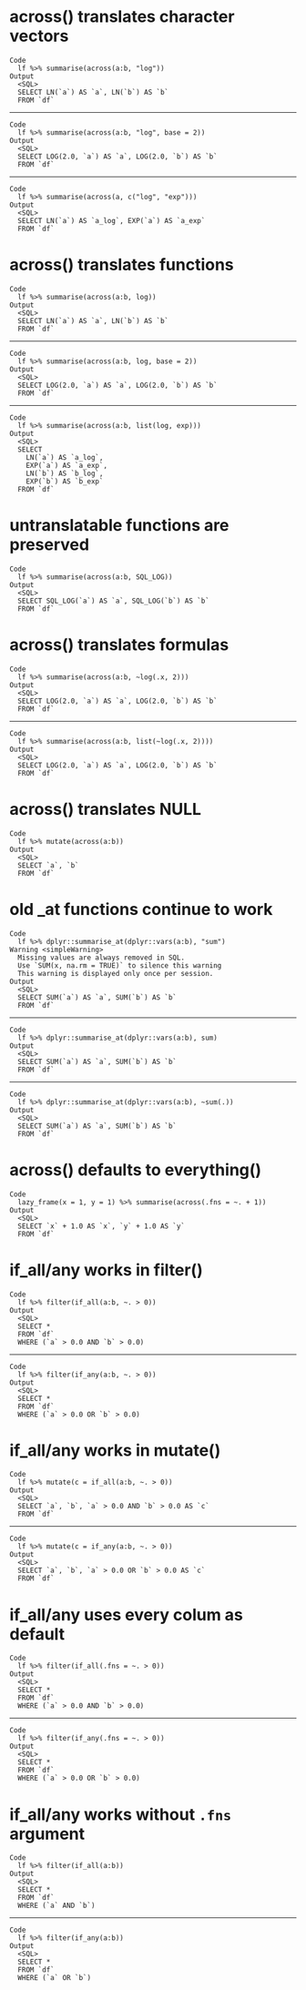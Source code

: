 # across() translates character vectors

    Code
      lf %>% summarise(across(a:b, "log"))
    Output
      <SQL>
      SELECT LN(`a`) AS `a`, LN(`b`) AS `b`
      FROM `df`

---

    Code
      lf %>% summarise(across(a:b, "log", base = 2))
    Output
      <SQL>
      SELECT LOG(2.0, `a`) AS `a`, LOG(2.0, `b`) AS `b`
      FROM `df`

---

    Code
      lf %>% summarise(across(a, c("log", "exp")))
    Output
      <SQL>
      SELECT LN(`a`) AS `a_log`, EXP(`a`) AS `a_exp`
      FROM `df`

# across() translates functions

    Code
      lf %>% summarise(across(a:b, log))
    Output
      <SQL>
      SELECT LN(`a`) AS `a`, LN(`b`) AS `b`
      FROM `df`

---

    Code
      lf %>% summarise(across(a:b, log, base = 2))
    Output
      <SQL>
      SELECT LOG(2.0, `a`) AS `a`, LOG(2.0, `b`) AS `b`
      FROM `df`

---

    Code
      lf %>% summarise(across(a:b, list(log, exp)))
    Output
      <SQL>
      SELECT
        LN(`a`) AS `a_log`,
        EXP(`a`) AS `a_exp`,
        LN(`b`) AS `b_log`,
        EXP(`b`) AS `b_exp`
      FROM `df`

# untranslatable functions are preserved

    Code
      lf %>% summarise(across(a:b, SQL_LOG))
    Output
      <SQL>
      SELECT SQL_LOG(`a`) AS `a`, SQL_LOG(`b`) AS `b`
      FROM `df`

# across() translates formulas

    Code
      lf %>% summarise(across(a:b, ~log(.x, 2)))
    Output
      <SQL>
      SELECT LOG(2.0, `a`) AS `a`, LOG(2.0, `b`) AS `b`
      FROM `df`

---

    Code
      lf %>% summarise(across(a:b, list(~log(.x, 2))))
    Output
      <SQL>
      SELECT LOG(2.0, `a`) AS `a`, LOG(2.0, `b`) AS `b`
      FROM `df`

# across() translates NULL

    Code
      lf %>% mutate(across(a:b))
    Output
      <SQL>
      SELECT `a`, `b`
      FROM `df`

# old _at functions continue to work

    Code
      lf %>% dplyr::summarise_at(dplyr::vars(a:b), "sum")
    Warning <simpleWarning>
      Missing values are always removed in SQL.
      Use `SUM(x, na.rm = TRUE)` to silence this warning
      This warning is displayed only once per session.
    Output
      <SQL>
      SELECT SUM(`a`) AS `a`, SUM(`b`) AS `b`
      FROM `df`

---

    Code
      lf %>% dplyr::summarise_at(dplyr::vars(a:b), sum)
    Output
      <SQL>
      SELECT SUM(`a`) AS `a`, SUM(`b`) AS `b`
      FROM `df`

---

    Code
      lf %>% dplyr::summarise_at(dplyr::vars(a:b), ~sum(.))
    Output
      <SQL>
      SELECT SUM(`a`) AS `a`, SUM(`b`) AS `b`
      FROM `df`

# across() defaults to everything()

    Code
      lazy_frame(x = 1, y = 1) %>% summarise(across(.fns = ~. + 1))
    Output
      <SQL>
      SELECT `x` + 1.0 AS `x`, `y` + 1.0 AS `y`
      FROM `df`

# if_all/any works in filter()

    Code
      lf %>% filter(if_all(a:b, ~. > 0))
    Output
      <SQL>
      SELECT *
      FROM `df`
      WHERE (`a` > 0.0 AND `b` > 0.0)

---

    Code
      lf %>% filter(if_any(a:b, ~. > 0))
    Output
      <SQL>
      SELECT *
      FROM `df`
      WHERE (`a` > 0.0 OR `b` > 0.0)

# if_all/any works in mutate()

    Code
      lf %>% mutate(c = if_all(a:b, ~. > 0))
    Output
      <SQL>
      SELECT `a`, `b`, `a` > 0.0 AND `b` > 0.0 AS `c`
      FROM `df`

---

    Code
      lf %>% mutate(c = if_any(a:b, ~. > 0))
    Output
      <SQL>
      SELECT `a`, `b`, `a` > 0.0 OR `b` > 0.0 AS `c`
      FROM `df`

# if_all/any uses every colum as default

    Code
      lf %>% filter(if_all(.fns = ~. > 0))
    Output
      <SQL>
      SELECT *
      FROM `df`
      WHERE (`a` > 0.0 AND `b` > 0.0)

---

    Code
      lf %>% filter(if_any(.fns = ~. > 0))
    Output
      <SQL>
      SELECT *
      FROM `df`
      WHERE (`a` > 0.0 OR `b` > 0.0)

# if_all/any works without `.fns` argument

    Code
      lf %>% filter(if_all(a:b))
    Output
      <SQL>
      SELECT *
      FROM `df`
      WHERE (`a` AND `b`)

---

    Code
      lf %>% filter(if_any(a:b))
    Output
      <SQL>
      SELECT *
      FROM `df`
      WHERE (`a` OR `b`)

